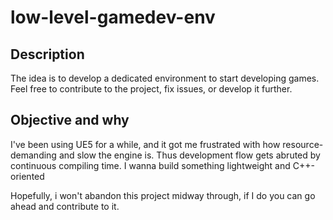 # low-level-gamedev-env
## Description
The idea is to develop a dedicated environment to start developing games.
Feel free to contribute to the project, fix issues, or develop it further.

## Objective and why
I've been using UE5 for a while, and it got me frustrated with how resource-demanding and slow the engine is. 
Thus development flow gets abruted by continuous compiling time. I wanna build something lightweight and C++-oriented

Hopefully, i won't abandon this project midway through, if I do you can go ahead and contribute to it.
